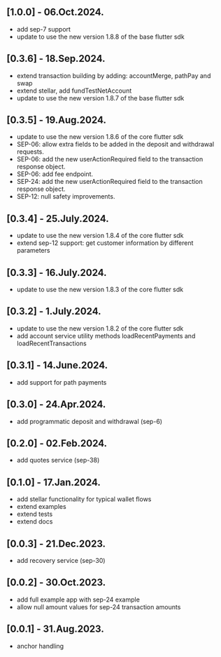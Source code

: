 ## [1.0.0] - 06.Oct.2024.
- add sep-7 support
- update to use the new version 1.8.8 of the base flutter sdk

## [0.3.6] - 18.Sep.2024.
- extend transaction building by adding: accountMerge, pathPay and swap
- extend stellar, add fundTestNetAccount
- update to use the new version 1.8.7 of the base flutter sdk

## [0.3.5] - 19.Aug.2024.
- update to use the new version 1.8.6 of the core flutter sdk
- SEP-06: allow extra fields to be added in the deposit and withdrawal requests.
- SEP-06: add the new userActionRequired field to the transaction response object.
- SEP-06: add fee endpoint.
- SEP-24: add the new userActionRequired field to the transaction response object.
- SEP-12: null safety improvements.

## [0.3.4] - 25.July.2024.
- update to use the new version 1.8.4 of the core flutter sdk
- extend sep-12 support: get customer information by different parameters

## [0.3.3] - 16.July.2024.
- update to use the new version 1.8.3 of the core flutter sdk

## [0.3.2] - 1.July.2024.
- update to use the new version 1.8.2 of the core flutter sdk
- add account service utility methods loadRecentPayments and loadRecentTransactions

## [0.3.1] - 14.June.2024.
- add support for path payments

## [0.3.0] - 24.Apr.2024.
- add programmatic deposit and withdrawal (sep-6)

## [0.2.0] - 02.Feb.2024.
- add quotes service (sep-38)

## [0.1.0] - 17.Jan.2024.
- add stellar functionality for typical wallet flows
- extend examples
- extend tests
- extend docs

## [0.0.3] - 21.Dec.2023.
- add recovery service (sep-30)

## [0.0.2] - 30.Oct.2023.
- add full example app with sep-24 example
- allow null amount values for sep-24 transaction amounts

## [0.0.1] - 31.Aug.2023.
- anchor handling
